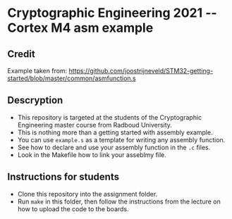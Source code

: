 # Cryptographic Engineering 2021 -- Cortex M4 asm example

## Credit
Example taken from: https://github.com/joostrijneveld/STM32-getting-started/blob/master/common/asmfunction.s

## Descryption
* This repository is targeted at the students of the Cryptographic Engineering master course from Radboud University.
* This is nothing more than a getting started with assembly example. 
* You can use `example.s` as a template for writing any assembly function.
* See how to declare and use your assembly function in the `.c` files.
* Look in the Makefile how to link your asseblmy file. 

## Instructions for students
* Clone this repository into the assignment folder. 
* Run `make` in this folder, then follow the instructions from the lecture on how to upload the code to the boards.

